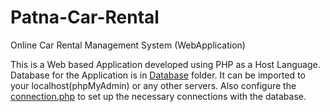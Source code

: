 # Patna-Car-Rental
Online Car Rental Management System (WebApplication)

This is a Web based Application developed using PHP as a Host Language. Database for the Application is in [Database](https://github.com/roshan139154/Patna-Car-Rental/tree/master/Database) folder. It can be imported to your localhost(phpMyAdmin) or any other servers. Also configure the [connection.php](https://github.com/roshan139154/Patna-Car-Rental/blob/master/connection.php) to set up the necessary connections with the database.
